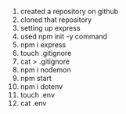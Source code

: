 1. created a repository on github 
2. cloned that repository
3. setting up express 
4. used npm init -y command 
5. npm i express 
6. touch .gitignore 
7. cat > .gitignore
8. npm i nodemon
9. npm start
10. npm i dotenv
11. touch .env 
12. cat .env


